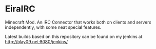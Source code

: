 EiraIRC
=======

Minecraft Mod. An IRC Connector that works both on clients and servers independently, with some neat special features.

Latest builds based on this repository can be found on my jenkins at http://blay09.net:8080/jenkins/
